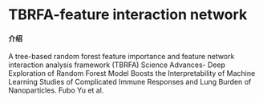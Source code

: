 # TBRFA-feature interaction network

#### 介绍
A tree-based random forest feature importance and feature network interaction analysis framework (TBRFA) 
Science Advances-
Deep Exploration of Random Forest Model Boosts the Interpretability of Machine Learning Studies of Complicated Immune Responses and Lung Burden of Nanoparticles.
Fubo Yu et al.

